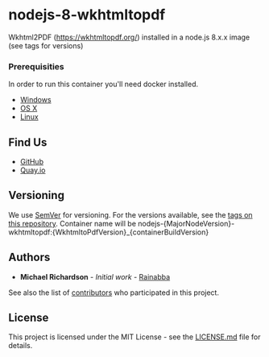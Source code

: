 # nodejs-8-wkhtmltopdf
Wkhtml2PDF (https://wkhtmltopdf.org/) installed in a node.js 8.x.x image (see tags for versions)

### Prerequisities

In order to run this container you'll need docker installed.

* [Windows](https://docs.docker.com/windows/started)
* [OS X](https://docs.docker.com/mac/started/)
* [Linux](https://docs.docker.com/linux/started/)

## Find Us

* [GitHub](https://github.com/rainabba/nodejs-8-wkhtmltopdf)
* [Quay.io](https://hub.docker.com/r/rainabba/nodejs-8-wkhtmltopdf/)

## Versioning

We use [SemVer](http://semver.org/) for versioning. For the versions available, see the
[tags on this repository](https://github.com/rainabba/nodejs-8-wkhtmltopdf/tags).
Container name will be nodejs-{MajorNodeVersion}-wkhtmltopdf:{WkhtmltoPdfVersion}_{containerBuildVersion}

## Authors

* **Michael Richardson** - *Initial work* - [Rainabba](https://github.com/Rainabba)

See also the list of [contributors](https://github.com/rainabba/nodejs-8-wkhtmltopdf/contributors.md) who 
participated in this project.

## License

This project is licensed under the MIT License - see the [LICENSE.md](LICENSE.md) file for details.


